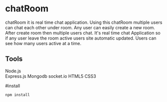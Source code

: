 # chatRoom

chatRoom it is real time chat application. Using this chatRoom multiple users can chat each other under room.
Any user can easily create a new room. After create room then multiple users chat. It's real time chat Application so if any user 
leave the room active users site automatic updated. Users can see how many users active at a time. 

## Tools

   Node.js <br>
   Express.js
   Mongodb
   socket.io
   HTML5
   CSS3
   
 
 #install
 
    npm install
   
   
